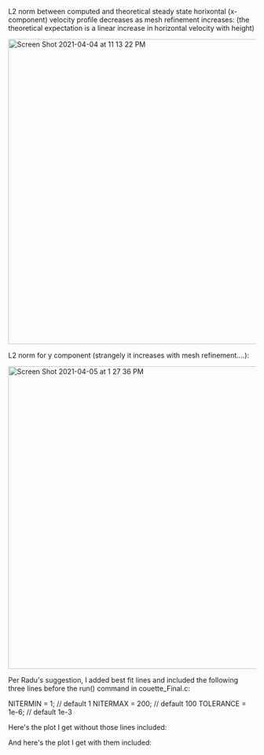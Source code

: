 L2 norm between computed and theoretical steady state horixontal (x-component) velocity profile decreases as mesh refinement increases:
(the theoretical expectation is a linear increase in horizontal velocity with height)

<img width="620" alt="Screen Shot 2021-04-04 at 11 13 22 PM" src="https://user-images.githubusercontent.com/69660053/113533441-e9ce1a00-959b-11eb-984b-e5de12f70fdd.png">

L2 norm for y component (strangely it increases with mesh refinement....):

<img width="615" alt="Screen Shot 2021-04-05 at 1 27 36 PM" src="https://user-images.githubusercontent.com/69660053/113604268-05283c00-9613-11eb-8579-5c3554bdc994.png">

Per Radu's suggestion, I added best fit lines and included the following three lines before the run() command in couette_Final.c:

NITERMIN = 1; // default 1
NITERMAX = 200; // default 100
TOLERANCE = 1e-6; // default 1e-3

Here's the plot I get without those lines included:

And here's the plot I get with them included:

